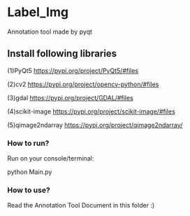 # Label_Img
Annotation tool made by pyqt

## Install following libraries

(1)PyQt5
https://pypi.org/project/PyQt5/#files

(2)cv2
https://pypi.org/project/opencv-python/#files

(3)gdal
https://pypi.org/project/GDAL/#files

(4)scikit-image
https://pypi.org/project/scikit-image/#files

(5)qimage2ndarray
https://pypi.org/project/qimage2ndarray/

### How to run?
Run on your console/terminal:

python Main.py


### How to use?
Read the Annotation Tool Document in this folder :)


